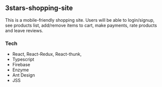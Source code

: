 ## 3stars-shopping-site

This is a mobile-friendly shopping site. Users will be able to login/signup, see products list, add/remove items to cart, make payments, rate products and leave reviews.

### Tech

- React, React-Redux, React-thunk,
- Typescript
- Firebase
- Enzyme
- Ant Design
- JSS